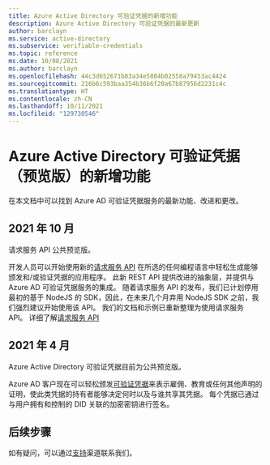 ```yaml
---
title: Azure Active Directory 可验证凭据的新增功能
description: Azure Active Directory 可验证凭据的最新更新
author: barclayn
ms.service: active-directory
ms.subservice: verifiable-credentials
ms.topic: reference
ms.date: 10/08/2021
ms.author: barclayn
ms.openlocfilehash: 44c3d652671b83a34e5884b02558a79453ac4424
ms.sourcegitcommit: 216b6c593baa354b36b6f20a67b87956d2231c4c
ms.translationtype: HT
ms.contentlocale: zh-CN
ms.lasthandoff: 10/11/2021
ms.locfileid: "129730546"
---
```

# <a name="whats-new-in-azure-active-directory-verifiable-credentials-preview"></a>Azure Active Directory 可验证凭据（预览版）的新增功能

在本文档中可以找到 Azure AD 可验证凭据服务的最新功能、改进和更改。

## <a name="october-2021"></a>2021 年 10 月

请求服务 API 公共预览版。

开发人员可以开始使用新的[请求服务 API](get-started-request-api.md) 在所选的任何编程语言中轻松生成能够颁发和/或验证凭据的应用程序。 此新 REST API 提供改进的抽象层，并提供与 Azure AD 可验证凭据服务的集成。
随着请求服务 API 的发布，我们已计划停用最初的基于 NodeJS 的 SDK，因此，在未来几个月弃用 NodeJS SDK 之前，我们强烈建议开始使用该 API。 我们的文档和示例已重新整理为使用请求服务 API。 详细了解[请求服务 API](get-started-request-api.md)

## <a name="april-2021"></a>2021 年 4 月

Azure Active Directory 可验证凭据目前为公共预览版。

Azure AD 客户现在可以轻松颁发[可验证凭据](decentralized-identifier-overview.md)来表示雇佣、教育或任何其他声明的证明，使此类凭据的持有者能够决定何时以及与谁共享其凭据。 每个凭据已通过与用户拥有和控制的 DID 关联的加密密钥进行签名。

## <a name="next-steps"></a>后续步骤

如有疑问，可以通过[支持](https://azure.microsoft.com/support/options/)渠道联系我们。
